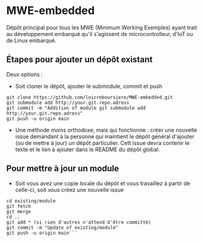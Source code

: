 # MWE-embedded

Dépôt principal pour tous les MWE (Minimum Working Exemples) ayant trait au développement embarqué qu'il s'agissent de microcontrolleur, d'IoT ou de Linux embarqué.

## Étapes pour ajouter un dépôt existant


Deux options : 
* Soit cloner le dépôt, ajouter le submodule, commit et push
```
git clone https://github.com/loicreboursiere/MWE-embedded.git
git submodule add http://your.git.repo.adress
git commit -m "Addition of module git submodule add http://your.git.repo.adress"
git push -u origin main
```


* Une méthode moins orthodoxe, mais qui fonctionne : créer une nouvelle issue demandant à la personne qui maintient le dépôt général d'ajouter (ou de mettre à jour) un dépôt particulier. Cett issue devra contenir le texte et le lien à ajouter dans le README du dépôt global.

## Pour mettre à jour un module
* Soit vous avez une copie locale du dépôt et vous travaillez à partir de celle-ci, soit vous créez une nouvelle issue

```
cd existing/module
git fetch
git merge
cd ..
git add * (si rien d'autres n'attend d'être committé)
git commit -m "Update of existing/module"
git push -u origin main```